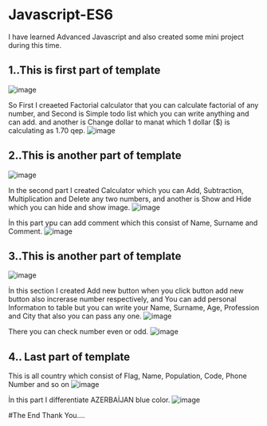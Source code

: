 # Javascript-ES6
I have learned Advanced Javascript and also created some mini project during this time.

## 1..This is first part of template
![image](https://user-images.githubusercontent.com/55210294/82695478-3b1c3600-9c76-11ea-95c4-f185dfd679aa.png)

So First I creaeted Factorial calculator that you can calculate factorial of any number, and Second is Simple todo list which you can write anything and can add. and another is Change dollar to manat which 1 dollar ($) is calculating as 1.70 qep.
![image](https://user-images.githubusercontent.com/55210294/82695884-05c41800-9c77-11ea-9d7f-46feb2753471.png)

## 2..This is another part of template
![image](https://user-images.githubusercontent.com/55210294/82696440-0c9f5a80-9c78-11ea-86bb-e98e0765f7d8.png)

In the second part I created Calculator which you can Add, Subtraction, Multiplication and Delete any two numbers, and another is Show and Hide which you can hide and show image.
![image](https://user-images.githubusercontent.com/55210294/82697037-4a50b300-9c79-11ea-8a8d-10f25b711193.png)

 İn this part  ypu can add comment which this consist of Name, Surname and Comment.
![image](https://user-images.githubusercontent.com/55210294/82697981-0494ea00-9c7b-11ea-994f-caada06ff902.png)

## 3..This is another part of template
![image](https://user-images.githubusercontent.com/55210294/82698303-97358900-9c7b-11ea-99b1-dffd60c3636f.png)

İn this section I created Add new button when you click button add new button also increrase number respectively, and You can add personal Informatıon to table but you can write your Name, Surname, Age, Profession and City that also you can pass any one.
![image](https://user-images.githubusercontent.com/55210294/82698462-db288e00-9c7b-11ea-9732-e77954e44870.png)

There you can check number even or odd.
![image](https://user-images.githubusercontent.com/55210294/82698566-0dd28680-9c7c-11ea-9c41-5bb0e0830f83.png)

## 4.. Last part of template
This is all country which consist of Flag, Name, Population, Code, Phone Number and so on
![image](https://user-images.githubusercontent.com/55210294/82699251-59d1fb00-9c7d-11ea-8871-38383376f01b.png)

İn this part I differentiate AZERBAİJAN blue color.
![image](https://user-images.githubusercontent.com/55210294/82699846-76bafe00-9c7e-11ea-929b-543c46b8d44e.png)

#The End Thank You....
